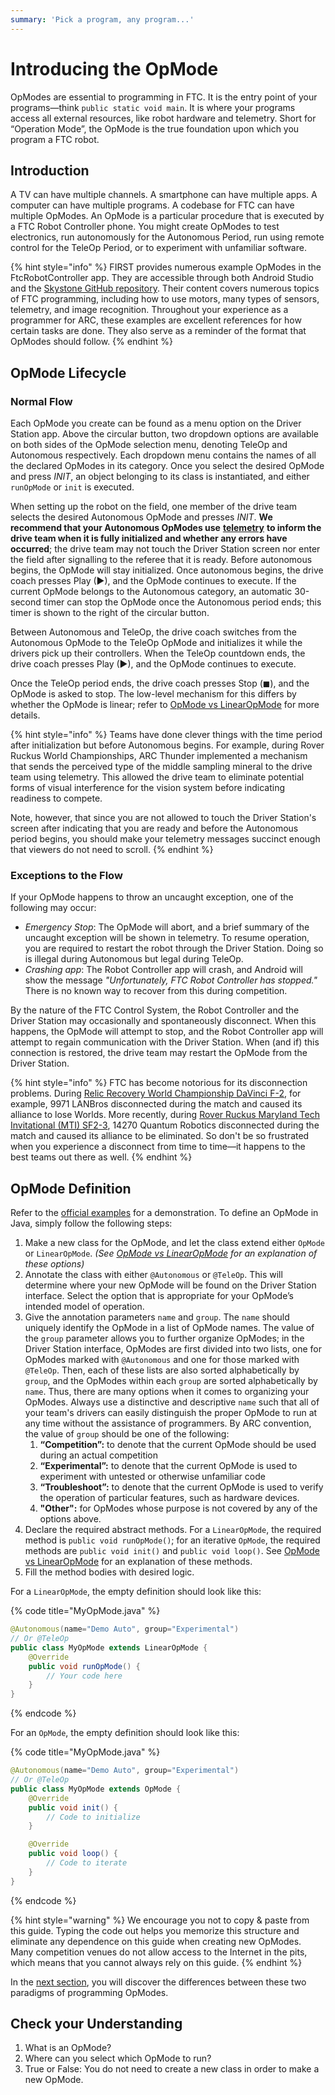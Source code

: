 ```yaml
---
summary: 'Pick a program, any program...'
---
```


# Introducing the OpMode

OpModes are essential to programming in FTC. It is the entry point of your programs—think `public static void main`. It is where your programs access all external resources, like robot hardware and telemetry. Short for “Operation Mode”, the OpMode is the true foundation upon which you program a FTC robot.

## Introduction

A TV can have multiple channels. A smartphone can have multiple apps. A computer can have multiple programs. A codebase for FTC can have multiple OpModes. An OpMode is a particular procedure that is executed by a FTC Robot Controller phone. You might create OpModes to test electronics, run autonomously for the Autonomous Period, run using remote control for the TeleOp Period, or to experiment with unfamiliar software.

{% hint style="info" %}
FIRST provides numerous example OpModes in the FtcRobotController app. They are accessible through both Android Studio and the [Skystone GitHub repository](https://github.com/FIRST-Tech-Challenge/SkyStone/tree/master/FtcRobotController/src/main/java/org/firstinspires/ftc/robotcontroller/external/samples). Their content covers numerous topics of FTC programming, including how to use motors, many types of sensors, telemetry, and image recognition. Throughout your experience as a programmer for ARC, these examples are excellent references for how certain tasks are done. They also serve as a reminder of the format that OpModes should follow.
{% endhint %}

## OpMode Lifecycle

### Normal Flow

Each OpMode you create can be found as a menu option on the Driver Station app. Above the circular button, two dropdown options are available on both sides of the OpMode selection menu, denoting TeleOp and Autonomous respectively. Each dropdown menu contains the names of all the declared OpModes in its category. Once you select the desired OpMode and press _INIT_, an object belonging to its class is instantiated, and either `runOpMode` or `init` is executed.

When setting up the robot on the field, one member of the drive team selects the desired Autonomous OpMode and presses _INIT_. **We recommend that your Autonomous OpModes use** [**telemetry**](telemetry-and-debugging.md) **to inform the drive team when it is fully initialized and whether any errors have occurred**; the drive team may not touch the Driver Station screen nor enter the field after signalling to the referee that it is ready. Before autonomous begins, the OpMode will stay initialized. Once autonomous begins, the drive coach presses Play \(▶\), and the OpMode continues to execute. If the current OpMode belongs to the Autonomous category, an automatic 30-second timer can stop the OpMode once the Autonomous period ends; this timer is shown to the right of the circular button.

Between Autonomous and TeleOp, the drive coach switches from the Autonomous OpMode to the TeleOp OpMode and initializes it while the drivers pick up their controllers. When the TeleOp countdown ends, the drive coach presses Play \(▶\), and the OpMode continues to execute.

Once the TeleOp period ends, the drive coach presses Stop \(◼\), and the OpMode is asked to stop. The low-level mechanism for this differs by whether the OpMode is linear; refer to [OpMode vs LinearOpMode](opmode-vs-linearopmode.md) for more details.

{% hint style="info" %}
Teams have done clever things with the time period after initialization but before Autonomous begins. For example, during Rover Ruckus World Championships, ARC Thunder implemented a mechanism that sends the perceived type of the middle sampling mineral to the drive team using telemetry. This allowed the drive team to eliminate potential forms of visual interference for the vision system before indicating readiness to compete.

Note, however, that since you are not allowed to touch the Driver Station's screen after indicating that you are ready and before the Autonomous period begins, you should make your telemetry messages succinct enough that viewers do not need to scroll.
{% endhint %}

### Exceptions to the Flow

If your OpMode happens to throw an uncaught exception, one of the following may occur:

* _Emergency Stop_: The OpMode will abort, and a brief summary of the uncaught exception will be shown in telemetry. To resume operation, you are required to restart the robot through the Driver Station. Doing so is illegal during Autonomous but legal during TeleOp.
* _Crashing app_: The Robot Controller app will crash, and Android will show the message _"Unfortunately, FTC Robot Controller has stopped."_ There is no known way to recover from this during competition.

By the nature of the FTC Control System, the Robot Controller and the Driver Station may occasionally and spontaneously disconnect. When this happens, the OpMode will attempt to stop, and the Robot Controller app will attempt to regain communication with the Driver Station. When \(and if\) this connection is restored, the drive team may restart the OpMode from the Driver Station.

{% hint style="info" %}
FTC has become notorious for its disconnection problems. During [Relic Recovery World Championship DaVinci F-2](https://youtu.be/5WCCiSv4uSE), for example, 9971 LANBros disconnected during the match and caused its alliance to lose Worlds. More recently, during [Rover Ruckus Maryland Tech Invitational \(MTI\) SF2-3](https://youtu.be/xjClFpUv4UM), 14270 Quantum Robotics disconnected during the match and caused its alliance to be eliminated. So don't be so frustrated when you experience a disconnect from time to time—it happens to the best teams out there as well.
{% endhint %}

## OpMode Definition

Refer to the [official examples](https://github.com/FIRST-Tech-Challenge/SkyStone/blob/master/FtcRobotController/src/main/java/org/firstinspires/ftc/robotcontroller/external/samples/BasicOpMode_Iterative.java) for a demonstration. To define an OpMode in Java, simply follow the following steps:

1. Make a new class for the OpMode, and let the class extend either `OpMode` or `LinearOpMode`. _\(See_ [_OpMode vs LinearOpMode_](opmode-vs-linearopmode.md) _for an explanation of these options\)_ 
2. Annotate the class with either `@Autonomous` or `@TeleOp`. This will determine where your new OpMode will be found on the Driver Station interface. Select the option that is appropriate for your OpMode’s intended model of operation. 
3. Give the annotation parameters `name` and `group`. The `name` should uniquely identify the OpMode in a list of OpMode names. The value of the `group` parameter allows you to further organize OpModes; in the Driver Station interface, OpModes are first divided into two lists, one for OpModes marked with `@Autonomous` and one for those marked with `@TeleOp`. Then, each of these lists are also sorted alphabetically by `group`, and the OpModes within each `group` are sorted alphabetically by `name`. Thus, there are many options when it comes to organizing your OpModes. Always use a distinctive and descriptive `name` such that all of your team's drivers can easily distinguish the proper OpMode to run at any time without the assistance of programmers. By ARC convention, the value of `group` should be one of the following: 
   1. **“Competition”:** to denote that the current OpMode should be used during an actual competition
   2. **“Experimental”:** to denote that the current OpMode is used to experiment with untested or otherwise unfamiliar code
   3. **“Troubleshoot”:** to denote that the current OpMode is used to verify the operation of particular features, such as hardware devices.
   4. **"Other":** for OpModes whose purpose is not covered by any of the options above. 
4. Declare the required abstract methods. For a `LinearOpMode`, the required method is `public void runOpMode()`; for an iterative `OpMode`, the required methods are `public void init()` and `public void loop()`. See [OpMode vs LinearOpMode](opmode-vs-linearopmode.md) for an explanation of these methods. 
5. Fill the method bodies with desired logic.

For a `LinearOpMode`, the empty definition should look like this:

{% code title="MyOpMode.java" %}
```java
@Autonomous(name="Demo Auto", group="Experimental")
// Or @TeleOp
public class MyOpMode extends LinearOpMode {
    @Override
    public void runOpMode() {
        // Your code here
    }
}
```
{% endcode %}

For an `OpMode`, the empty definition should look like this:

{% code title="MyOpMode.java" %}
```java
@Autonomous(name="Demo Auto", group="Experimental")
// Or @TeleOp
public class MyOpMode extends OpMode {
    @Override
    public void init() {
        // Code to initialize
    }

    @Override
    public void loop() {
        // Code to iterate
    }
}
```
{% endcode %}

{% hint style="warning" %}
We encourage you not to copy & paste from this guide. Typing the code out helps you memorize this structure and eliminate any dependence on this guide when creating new OpModes. Many competition venues do not allow access to the Internet in the pits, which means that you cannot always rely on this guide.
{% endhint %}

In the [next section](opmode-vs-linearopmode.md), you will discover the differences between these two paradigms of programming OpModes.

## Check your Understanding

1. What is an OpMode?
2. Where can you select which OpMode to run?
3. True or False: You do not need to create a new class in order to make a new OpMode.

